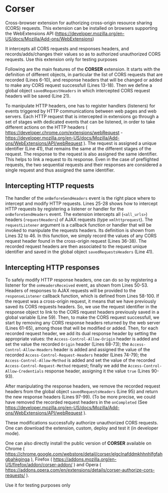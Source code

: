 # Corser
Cross-browser extension for authorizing cross-origin resource sharing (CORS) requests.
This extension can be installed on browsers supporting the WebExtensions API (https://developer.mozilla.org/en-US/docs/Mozilla/Add-ons/WebExtensions)

It intercepts all CORS requests and responses headers, and records/adds/changes their values so as to authorized unauthorized CORS requests.
Use this extension only for testing purposes


Following are the main features of the <strong>CORSER</strong> extension. It starts with the definition of different objects, in particular the list of CORS requests that are recorded (Lines 6-10), and response headers that will be changed or added to make any CORS request successfull (Lines 13-18). Then we define a global object <code>savedRequestHeaders</code> in which intercepted CORS request headers will be saved (Line 21). 

To manipulate HTTP headers, one has to register handlers (listeners) for events triggered by HTTP communications between web pages and web servers. 
Each HTTP request that is intercepted in extensions go through a set of stages with dedicated events that can be listened, in order to take different actions on the HTTP headers ( https://developer.chrome.com/extensions/webRequest - https://developer.mozilla.org/en-US/docs/Mozilla/Add-ons/WebExtensions/API/webRequest ). The request is assigned a unique identifier (Line 41), that remains the same at the different stages of the request. The response to the request is also assigned the same identifier. This helps to link a request to its response. Even in the case of preflighted requests, the two sequential requests and their responses are considered a single request and thus assigned the same identifier. 

<h2>Intercepting HTTP requests</h2>
The handler of the <code>onBeforeSendHeaders</code> event is the right place where to intercept and modify HTTP requests.
Lines 25-28 shows how to intercept HTTP requests by registering a listener or handler for the <code>onBeforeSendHeaders</code> event. The extension intercepts all  (<code>&lt;all_urls&gt;</code>) headers (<code>requestHeaders</code>) of AJAX requests (type <code>xmlhttprequest</code>). The <code>requestListener</code> argument is a callback function or handler that will be invoked to manipulate the requests headers. Its definition is shown from Lines 32 to 46. 
In this function, we simply record the values of any CORS request header found in the cross-origin request (Lines 36-38).
The recorded request headers are then associated to the request unique identifier and saved in the global object <code>savedRequestsHeaders</code> (Line 41).

<h2>Intercepting HTTP responses</h2>
To safely modify HTTP response headers, one can do so by registering a listener for the <code>onHeadersReceived</code> event, as shown from Lines 50-53.
Headers of responses to AJAX requests will be provided to the <code>responseListener</code> callback function, which is defined from Lines 58-100.
If the request was a cross-origin request, it means that we have previously saved its CORS requests headers. So, we use the request identifier in the response object to link to the CORS request headers previously saved in a global variable (Line 59). 
Then, to make the CORS request successfull, we start by removing any CORS response headers returned by the web server (Lines 61-65), among those that will be modified or added. Then, for each recorded request header, we add its dual response header by setting the appropriate values: the <code>Access-Control-Allow-Origin</code> header is added and set the value the recorded <code>Origin</code> header (Lines 68-73); the <code>Access-Control-Allow-Headers</code> header is added and assigned the value of the recorded <code>Access-Control-Request-Headers</code> header (Lines 74-79); the <code>Access-Control-Allow-Method</code> is added and set the value of the recorded <code>Access-Control-Request-Method</code> request; finally we add the <code>Access-Control-Allow-Credentials</code> response header, assigning it the value <code>true</code> (Lines 90-93). 

After manipulating the response headers, we remove the recorded request headers from the global object <code>savedRequestsHeaders</code> (Line 95) and return the new response headers (Lines 97-99). (To be more precise, we could have removed the recorded request headers in the <code>onCompleted</code> (See https://developer.mozilla.org/en-US/docs/Mozilla/Add-ons/WebExtensions/API/webRequest ).


These modifications successfully authorize unauthorized CORS requests.
One can download the extension, custom, deploy and test it (in developer mode).

One can also directly install the public version of <strong>CORSER</strong> available on Chrome ( https://chrome.google.com/webstore/detail/corser/elgclnafddmkhhnhlfgfahgbahkginga ), Firefox ( https://addons.mozilla.org/en-US/firefox/addon/corser-addon/ ) and Opera ( https://addons.opera.com/en/extensions/details/corser-authorize-cors-requests/ ). 

Use it for testing purposes only
